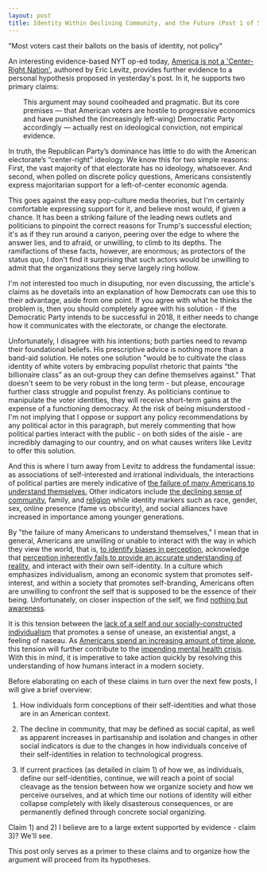 ```yaml
---
layout: post
title: Identity Within Declining Community, and the Future (Post 1 of 5)
---
```

"Most voters cast their ballots on the basis of identity, not policy" <!--excerpt-->

An interesting evidence-based NYT op-ed today, [America is not a 'Center-Right Nation'](https://www.nytimes.com/2017/11/01/opinion/democrats-economic-policy.html), authored by Eric Levitz, provides further evidence to a personal hypothesis proposed in yesterday's post. In it, he supports two primary claims:
<p style="padding-left: 30px;">
This argument may sound coolheaded and pragmatic. But its core premises — that American voters are hostile to progressive economics and have punished the (increasingly left-wing) Democratic Party accordingly — actually rest on ideological conviction, not empirical evidence.

In truth, the Republican Party’s dominance has little to do with the American electorate’s “center-right” ideology. We know this for two simple reasons: First, the vast majority of that electorate has no ideology, whatsoever. And second, when polled on discrete policy questions, Americans consistently express majoritarian support for a left-of-center economic agenda.
</p>

This goes against the easy pop-culture media theories, but I'm certainly comfortable expressing support for it, and believe most would, if given a chance. It has been a striking failure of the leading news outlets and politicians to pinpoint the correct reasons for Trump's successful election; it's as if they run around a canyon, peering over the edge to where the answer lies, and to afraid, or unwilling, to climb to its depths. The ramifactions of these facts, however, are enormous; as protectors of the status quo, I don't find it surprising that such actors would be unwilling to admit that the organizations they serve largely ring hollow. 

I'm not interested too much in disuputing, nor even discussing, the article's claims as he dovetails into an explanation of how Democrats can use this to their advantage, aside from one point. If you agree with what he thinks the problem is, then you should completely agree with his solution - if the Democratic Party intends to be successful in 2018, it either needs to change how it communicates with the electorate, or change the electorate. 

Unfortunately, I disagree with his intentions; both parties need to revamp their foundational beliefs. His prescriptive advice is nothing more than a band-aid solution. He notes one solution "would be to cultivate the class identity of white voters by embracing populist rhetoric that paints “the billionaire class” as an out-group they can define themselves against." That doesn't seem to be very robust in the long term - but please, encourage further class struggle and populist frenzy. As politicians continue to manipulate the voter identities, they will receive short-term gains at the expense of a functioning democracy. At the risk of being misunderstood - I'm not implying that I oppose or support any policy recommendations by any political actor in this paragraph, but merely commenting that how political parties interact with the public - on both sides of the aisle - are incredibly damaging to our country, and on what causes writers like Levitz to offer this solution.

And this is where I turn away from Levitz to address the fundamental issue: as associations of self-interested and irrational individuals, the interactions of political parties are merely indicative of [the failure of many Americans to understand themselves.](https://www.amazon.com/Moral-Animal-Science-Evolutionary-Psychology/dp/0679763996) Other indicators include [the declining sense of community](http://bowlingalone.com/), family, and [religion](https://www.washingtonpost.com/news/acts-of-faith/wp/2017/10/30/the-protestant-reformation-was-500-years-ago-what-needs-reform-in-american-religion-today/) while identity markers such as race, gender, sex, online presence (fame vs obscurity), and social alliances have increased in importance among younger generations. 

By "the failure of many Americans to understand themselves," I mean that in general, Americans are unwilling or unable to interact with the way in which they view the world, that is, [to identify biases in perception](https://www.amazon.com/Thinking-Fast-Slow-Daniel-Kahneman/dp/0374533555), acknowledge that [perception inherently fails to provide an accurate understanding of reality](https://www.amazon.com/Why-Buddhism-True-Philosophy-Enlightenment/dp/1439195455), and interact with their own self-identity. In a culture which emphasizes individualism, among an economic system that promotes self-interest, and within a society that promotes self-branding, Americans often are unwilling to confront the self that is supposed to be the essence of their being. Unfortunately, on closer inspection of the self, we find [nothing but awareness](https://www.samharris.org/waking-up). 

It is this tension between the [lack of a self and our socially-constructed individualism](https://plato.stanford.edu/entries/schopenhauer/) that promotes a sense of unease, an existential angst, a feeling of naseau. As [Americans spend an increasing amount of time alone](http://www.newsweek.com/lonely-planet-isolation-increases-us-78647), this tension will further contribute to the [impending mental health crisis](https://www.theatlantic.com/magazine/archive/2017/09/has-the-smartphone-destroyed-a-generation/534198/). With this in mind, it is imperative to take action quickly by resolving this understanding of how humans interact in a modern society. 

Before elaborating on each of these claims in turn over the next few posts, I will give a brief overview:

1) How individuals form conceptions of their self-identities and what those are in an American context.
 
2) The decline in community, that may be defined as social capital, as well as apparent increases in partisanship and isolation and changes in other social indicators is due to the changes in how individuals conceive of their self-identities in relation to technological progress.

3) If current practices (as detailed in claim 1) of how we, as individuals, define our self-identities, continue, we will reach a point of social cleavage as the tension between how we organize society and how we perceive ourselves, and at which time our notions of identity will either collapse completely with likely disasterous consequences, or are permanently defined through concrete social organizing.

Claim 1) and 2) I believe are to a large extent supported by evidence - claim 3)? We'll see. 

This post only serves as a primer to these claims and to organize how the argument will proceed from its hypotheses. 
